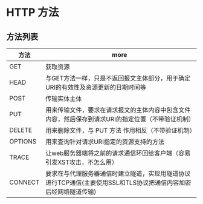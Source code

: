 # HTTP 方法

## 方法列表

方法      | more
------- | -------------------------------------------------------------
GET     | 获取资源
HEAD    | 与GET方法一样，只是不返回报文主体部分，用于确定URI的有效性及资源更新的日期时间等
POST    | 传输实体主体
PUT     | 用来传输文件，要求在请求报文的主体内容中包含文件内容，然后保存到请求URI的指定位置（不带验证机制）
DELETE  | 用来删除文件，与 PUT 方法 作用相反（不带验证机制）
OPTIONS | 用来查询针对请求URI指定的资源支持的方法
TRACE   | 让web服务器端将之前的请求通信环回给客户端（容易引发XST攻击，不怎么用）
CONNECT | 要求在与代理服务器通信时建立隧道，实现用隧道协议进行TCP通信(主要使用SSL和TLS协议把通信内容加密后经网络隧道传输)

